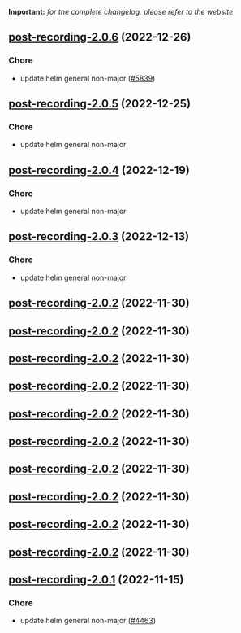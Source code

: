 **Important:**
*for the complete changelog, please refer to the website*




## [post-recording-2.0.6](https://github.com/truecharts/charts/compare/post-recording-2.0.5...post-recording-2.0.6) (2022-12-26)

### Chore

- update helm general non-major ([#5839](https://github.com/truecharts/charts/issues/5839))
  
  


## [post-recording-2.0.5](https://github.com/truecharts/charts/compare/post-recording-2.0.4...post-recording-2.0.5) (2022-12-25)

### Chore

- update helm general non-major
  
  


## [post-recording-2.0.4](https://github.com/truecharts/charts/compare/post-recording-2.0.3...post-recording-2.0.4) (2022-12-19)

### Chore

- update helm general non-major
  
  


## [post-recording-2.0.3](https://github.com/truecharts/charts/compare/post-recording-2.0.2...post-recording-2.0.3) (2022-12-13)

### Chore

- update helm general non-major
  
  


## [post-recording-2.0.2](https://github.com/truecharts/charts/compare/post-recording-2.0.1...post-recording-2.0.2) (2022-11-30)




## [post-recording-2.0.2](https://github.com/truecharts/charts/compare/post-recording-2.0.1...post-recording-2.0.2) (2022-11-30)




## [post-recording-2.0.2](https://github.com/truecharts/charts/compare/post-recording-2.0.1...post-recording-2.0.2) (2022-11-30)




## [post-recording-2.0.2](https://github.com/truecharts/charts/compare/post-recording-2.0.1...post-recording-2.0.2) (2022-11-30)




## [post-recording-2.0.2](https://github.com/truecharts/charts/compare/post-recording-2.0.1...post-recording-2.0.2) (2022-11-30)




## [post-recording-2.0.2](https://github.com/truecharts/charts/compare/post-recording-2.0.1...post-recording-2.0.2) (2022-11-30)




## [post-recording-2.0.2](https://github.com/truecharts/charts/compare/post-recording-2.0.1...post-recording-2.0.2) (2022-11-30)




## [post-recording-2.0.2](https://github.com/truecharts/charts/compare/post-recording-2.0.1...post-recording-2.0.2) (2022-11-30)




## [post-recording-2.0.2](https://github.com/truecharts/charts/compare/post-recording-2.0.1...post-recording-2.0.2) (2022-11-30)




## [post-recording-2.0.2](https://github.com/truecharts/charts/compare/post-recording-2.0.1...post-recording-2.0.2) (2022-11-30)




## [post-recording-2.0.1](https://github.com/truecharts/charts/compare/post-recording-2.0.0...post-recording-2.0.1) (2022-11-15)

### Chore

- update helm general non-major ([#4463](https://github.com/truecharts/charts/issues/4463))
  
  
